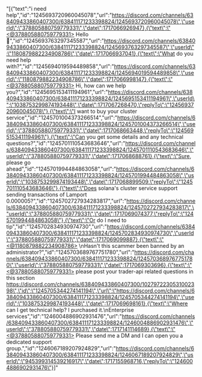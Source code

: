 "[{\"text\":\"i need help\",\"id\":\"1245693720960045078\",\"url\":\"https://discord.com/channels/638409433860407300/638411171233398824/1245693720960045078\",\"userId\":\"378805880759779331\",\"date\":1717066926947},{\"text\":\"<@378805880759779331> Hello 👋\",\"id\":\"1245693763297345587\",\"url\":\"https://discord.com/channels/638409433860407300/638411171233398824/1245693763297345587\",\"userId\":\"1180879882234908786\",\"date\":1717066937041},{\"text\":\"What do you need help with?\",\"id\":\"1245694019594489858\",\"url\":\"https://discord.com/channels/638409433860407300/638411171233398824/1245694019594489858\",\"userId\":\"1180879882234908786\",\"date\":1717066998147},{\"text\":\"<@378805880759779331> Hi, how can we help you?\",\"id\":\"1245695153411194961\",\"url\":\"https://discord.com/channels/638409433860407300/638411171233398824/1245695153411194961\",\"userId\":\"1038753299874193448\",\"date\":1717067268470,\"replyTo\":\"1245693720960045078\"},{\"text\":\"I want to buy your cluster service\",\"id\":\"1245701004373266514\",\"url\":\"https://discord.com/channels/638409433860407300/638411171233398824/1245701004373266514\",\"userId\":\"378805880759779331\",\"date\":1717068663448,\"replyTo\":\"1245695153411194961\"},{\"text\":\"Can you get some details and any technical questions?\",\"id\":\"1245701110543683646\",\"url\":\"https://discord.com/channels/638409433860407300/638411171233398824/1245701110543683646\",\"userId\":\"378805880759779331\",\"date\":1717068688761},{\"text\":\"Sure, please go ahead\",\"id\":\"1245701994484863058\",\"url\":\"https://discord.com/channels/638409433860407300/638411171233398824/1245701994484863058\",\"userId\":\"1038753299874193448\",\"date\":1717068899509,\"replyTo\":\"1245701110543683646\"},{\"text\":\"Does solana's cluster service support sending transactions of Lamport 0.000005?\",\"id\":\"1245702727934283817\",\"url\":\"https://discord.com/channels/638409433860407300/638411171233398824/1245702727934283817\",\"userId\":\"378805880759779331\",\"date\":1717069074377,\"replyTo\":\"1245701994484863058\"},{\"text\":\"Or do I need to tip\",\"id\":\"1245702834930974730\",\"url\":\"https://discord.com/channels/638409433860407300/638411171233398824/1245702834930974730\",\"userId\":\"378805880759779331\",\"date\":1717069099887},{\"text\":\"<@1180879882234908786>  \\nHasn't this scammer been banned by an administrator?\",\"id\":\"1245703689767751780\",\"url\":\"https://discord.com/channels/638409433860407300/638411171233398824/1245703689767751780\",\"userId\":\"378805880759779331\",\"date\":1717069303696},{\"text\":\"<@378805880759779331> please post your trader-api related questions in this section https://discord.com/channels/638409433860407300/1027972230531002398\",\"id\":\"1245705344274141194\",\"url\":\"https://discord.com/channels/638409433860407300/638411171233398824/1245705344274141194\",\"userId\":\"1038753299874193448\",\"date\":1717069698161},{\"text\":\"Where can I get technical help? I purchased it.\\nEnterprise services\",\"id\":\"1246004886902931476\",\"url\":\"https://discord.com/channels/638409433860407300/638411171233398824/1246004886902931476\",\"userId\":\"378805880759779331\",\"date\":1717141114689},{\"text\":\"<@378805880759779331> Please send me a DM and I can open you a dedicated support group.\",\"id\":\"1246067189207924829\",\"url\":\"https://discord.com/channels/638409433860407300/638411171233398824/1246067189207924829\",\"userId\":\"945399314539216917\",\"date\":1717155968716,\"replyTo\":\"1246004886902931476\"}]"